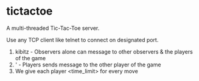 # tictactoe
A multi-threaded Tic-Tac-Toe server.

Use any TCP client like telnet to connect on designated port.

1. kibitz - Observers alone can message to other observers & the players of the game
2. ' - Players sends message to the other player of the game 
3. We give each player <time_limit> for every move
